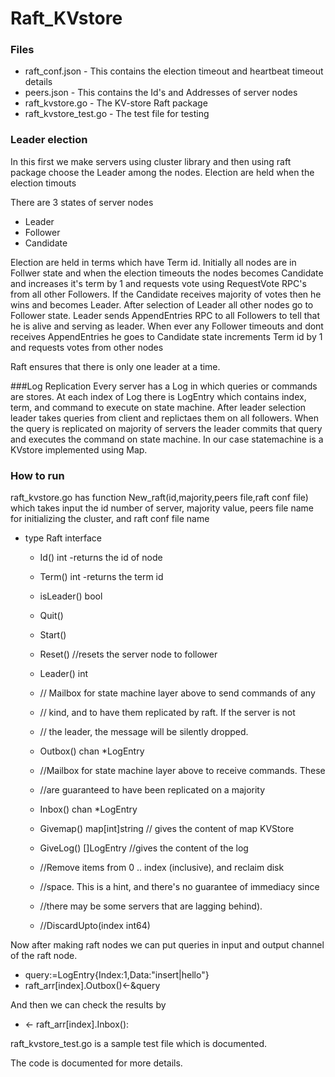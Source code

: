 Raft_KVstore
============


### Files
- raft_conf.json - This contains the election timeout and heartbeat timeout details
- peers.json - This contains the Id's and Addresses of server nodes
- raft_kvstore.go - The KV-store Raft package
- raft_kvstore_test.go - The test file for testing

### Leader election
In this first we make servers using cluster library and then using raft package choose the Leader among the nodes.
Election are held when the election timouts

There are 3 states of server nodes
- Leader
- Follower
- Candidate

Election are held in terms which have Term id.
Initially all nodes are in Follwer state and when the election timeouts the nodes becomes Candidate and increases it's term by 1 and requests vote using RequestVote RPC's from all other Followers.
If the Candidate receives majority of votes then he wins and becomes Leader.
After selection of Leader all other nodes go to Follower state.
Leader sends AppendEntries RPC to all Followers to tell that he is alive and serving as leader.
When ever any Follower timeouts and dont receives AppendEntries he goes to Candidate state increments Term id by 1 and requests votes from other nodes

Raft ensures that there is only one leader at a time.

###Log Replication
Every server has a Log in which queries or commands are stores.
At each index of Log there is LogEntry which contains index, term, and command to execute on state machine.
After leader selection leader takes queries from client and replictaes them on all followers.
When the query is replicated on majority of servers the leader commits that query and executes the command on state machine.
In our case statemachine is a KVstore implemented using Map.

### How to run
raft_kvstore.go has function New_raft(id,majority,peers file,raft conf file) which takes input the id number of server, majority value, peers file name for initializing the cluster, and raft conf file name


- type Raft interface
	- Id() int -returns the id of node
    - Term()     int  -returns the term id
    - isLeader() bool
    - Quit() 
    - Start()
    - Reset()	//resets the server node to follower
    
	- Leader()    int

	- // Mailbox for state machine layer above to send commands of any
	- // kind, and to have them replicated by raft.  If the server is not
	- // the leader, the message will be silently dropped.
	- Outbox() chan *LogEntry

	- //Mailbox for state machine layer above to receive commands. These
	- //are guaranteed to have been replicated on a majority
	- Inbox() chan *LogEntry
	
	- Givemap() map[int]string // gives the content of map KVStore
	
	- GiveLog() []LogEntry	//gives the content of the log 

	- //Remove items from 0 .. index (inclusive), and reclaim disk
	- //space. This is a hint, and there's no guarantee of immediacy since
	- //there may be some servers that are lagging behind).

	- //DiscardUpto(index int64)

Now after making raft nodes we can put queries in input and output channel of the raft node.
- query:=LogEntry{Index:1,Data:"insert|hello"}
- raft_arr[index].Outbox()<-&query

And then we can check the results by
- <- raft_arr[index].Inbox(): 

raft_kvstore_test.go is a sample test file which is documented.

The code is documented for more details.





